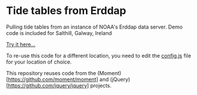 # Tide tables from Erddap
Pulling tide tables from an instance of NOAA's Erddap data server. Demo code is included for Salthill, Galway, Ireland

[Try it here...](https://adamml.github.io/tide-tables-from-erddap/)

To re-use this code for a different location, you need to edit the [config.js](https://github.com/adamml/tide-tables-from-erddap/blob/master/js/config.js) file for your location of choice.

This repository reuses code from the (Moment)[https://github.com/moment/moment] and (jQuery)[https://github.com/jquery/jquery] projects.